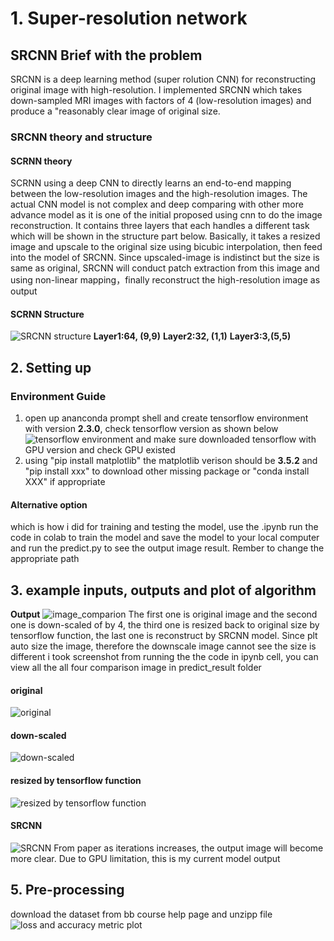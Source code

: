 # 1. Super-resolution network

## SRCNN Brief with the problem
SRCNN is a deep learning method (super rolution CNN) for reconstructing original image with high-resolution. I implemented SRCNN which takes down-sampled MRI images with factors of 4 (low-resolution images) and produce a "reasonably clear image of original size.

### SRCNN theory and structure
####  SCRNN theory
SCRNN using a deep CNN to directly learns an end-to-end mapping between the low-resolution images and the high-resolution images. The actual CNN model is not complex and deep comparing with other more advance model as it is one of the initial proposed using cnn to do the image reconstruction. It contains three layers that each handles a different task which will be shown in the structure part below. Basically, it takes a resized image and upscale to the original size using bicubic interpolation, then feed into the model of SRCNN. Since upscaled-image is indistinct but the size is same as original, SRCNN will conduct patch extraction from this image and using non-linear mapping，finally reconstruct the high-resolution image as output 
#### SCRNN Structure	
![SRCNN structure](/PatternFlow/recognition/45677805_super_resolution_network/SRCNN_model_structure.png)
**Layer1:64, (9,9)**
**Layer2:32, (1,1)**
**Layer3:3,(5,5)**

## 2. Setting up
### Environment Guide
1. open up ananconda prompt shell and create tensorflow environment with version **2.3.0**, check tensorflow version as shown below
![tensorflow environment](/PatternFlow/recognition/45677805_super_resolution_network/environment.png)
and make sure downloaded tensorflow with GPU version and check GPU existed
2. using "pip install matplotlib" 
the matplotlib verison should be **3.5.2**
and "pip install xxx" to download other missing package
or "conda install XXX" if appropriate

#### Alternative option 
which is how i did for training and testing the model, use the .ipynb run the code in colab to train the model and save the model to your local computer and run the predict.py to see the output image result. 
Rember to change the appropriate path 
## 3. example inputs, outputs and plot of algorithm
**Output**
![image_comparion](/PatternFlow/recognition/45677805_super_resolution_network/predict_result/result_comparison.png)
The first one is original image and the second one is down-scaled of by 4, the third one is resized back to original size by tensorflow function, the last one is reconstruct by SRCNN model. Since plt auto size the image, therefore the downscale image cannot see the size is different i took screenshot from running the the code in ipynb cell, you can view all the all four comparison image in predict_result folder

#### original
![original](/PatternFlow/recognition/45677805_super_resolution_network/predict_result/original.png)
#### down-scaled
![down-scaled](/PatternFlow/recognition/45677805_super_resolution_network/predict_result/down-scale.png)
#### resized by tensorflow function
![resized by tensorflow function](/PatternFlow/recognition/45677805_super_resolution_network/predict_result/upscale.png)
#### SRCNN 
![SRCNN](/PatternFlow/recognition/45677805_super_resolution_network/predict_result/SRCNN.png)
From paper as iterations increases, the output image will become more clear. Due to GPU limitation, this is my current model output

## 5. Pre-processing
download the dataset from bb course help page and unzipp file
![loss and accuracy metric plot](/PatternFlow/recognition/45677805_super_resolution_network/plot.png)
